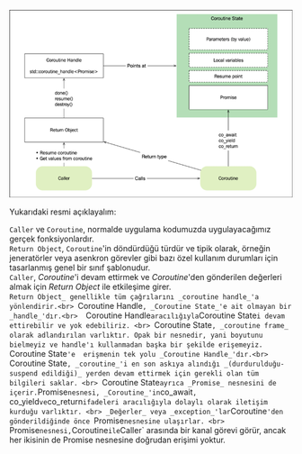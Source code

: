 ![relations](https://github.com/necatiergin/COROUTINES/blob/main/notlar/coroutine_realations.png)

Yukarıdaki resmi açıklayalım: <br>

`Caller` ve `Coroutine`, normalde uygulama kodumuzda uygulayacağımız gerçek fonksiyonlardır.<br>
`Return Object`, `Coroutine`'in döndürdüğü türdür ve tipik olarak, örneğin jeneratörler veya asenkron görevler gibi bazı özel kullanım durumları için tasarlanmış genel bir sınıf şablonudur. <br>
`Caller`, _Coroutine_'i devam ettirmek ve _Coroutine_'den gönderilen değerleri almak için _Return Object_ ile etkileşime girer.<br> 
`Return Object_ genellikle tüm çağrılarını _coroutine handle_'a yönlendirir.<br>
`Coroutine Handle`, _Coroutine State_'e ait olmayan bir _handle_'dır.<br> 
`Coroutine Handle` aracılığıyla `Coroutine State`i devam ettirebilir ve yok edebiliriz. <br>
`Coroutine State`, _coroutine frame_ olarak adlandırılan varlıktır. Opak bir nesnedir, yani boyutunu bielmeyiz ve handle'ı kullanmadan başka bir şekilde erişemeyiz. `Coroutine State`'e  erişmenin tek yolu _Coroutine Handle_'dır.<br>
`Coroutine State`, _coroutine_'i en son askıya alındığı _(durdurulduğu- suspend edildiği)_ yerden devam ettirmek için gerekli olan tüm bilgileri saklar. <br>
`Coroutine State` ayrıca _Promise_ nesnesini de içerir.
`Promise` nesnesi, _Coroutine_'in `co_await`, `co_yield` ve `co_return` ifadeleri aracılığıyla dolaylı olarak iletişim kurduğu varlıktır. <br>
_Değerler_ veya _exception_'lar `Coroutine`'den gönderildiğinde önce `Promise` nesnesine ulaşırlar. <br> 
`Promise` nesnesi, `Coroutine` ile `Caller` arasında bir kanal görevi görür, ancak her ikisinin de Promise nesnesine doğrudan erişimi yoktur.<br>
